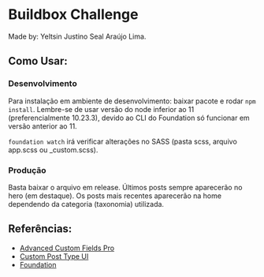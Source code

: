 # Buildbox Challenge

Made by: Yeltsin Justino Seal Araújo Lima.

## Como Usar:

### Desenvolvimento

Para instalação em ambiente de desenvolvimento: baixar pacote e rodar ```npm install```. Lembre-se de usar versão do node inferior ao 11 (preferencialmente 10.23.3), devido ao CLI do Foundation só funcionar em versão anterior ao 11.

```foundation watch``` irá verificar alterações no SASS (pasta scss, arquivo app.scss ou _custom.scss).

### Produção

Basta baixar o arquivo em release. Últimos posts sempre aparecerão no hero (em destaque). Os posts mais recentes aparecerão na home dependendo da categoria (taxonomia) utilizada.

## Referências:

- [Advanced Custom Fields Pro](https://wordpress.org/plugins/advanced-custom-fields/)
- [Custom Post Type UI](https://br.wordpress.org/plugins/custom-post-type-ui/)
- [Foundation](https://get.foundation/index.html)


